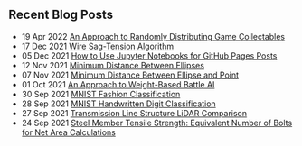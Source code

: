 ## Recent Blog Posts

* 19 Apr 2022 [An Approach to Randomly Distributing Game Collectables](https://mpewsey.github.io/2022/04/19/collectable-distribution-algorithm.html)
* 17 Dec 2021 [Wire Sag-Tension Algorithm](https://mpewsey.github.io/2021/12/17/sag-tension-algorithm.html)
* 05 Dec 2021 [How to Use Jupyter Notebooks for GitHub Pages Posts](https://mpewsey.github.io/2021/12/05/converting-jupyter-notebooks-to-github-pages-posts.html)
* 12 Nov 2021 [Minimum Distance Between Ellipses](https://mpewsey.github.io/2021/11/12/minimum-distance-between-ellipses.html)
* 07 Nov 2021 [Minimum Distance Between Ellipse and Point](https://mpewsey.github.io/2021/11/07/minimum-distance-between-ellipse-and-point.html)
* 01 Oct 2021 [An Approach to Weight-Based Battle AI](https://mpewsey.github.io/2021/10/01/weight-based-battle-ai.html)
* 30 Sep 2021 [MNIST Fashion Classification](https://mpewsey.github.io/2021/09/30/mnist-fashion-classification.html)
* 28 Sep 2021 [MNIST Handwritten Digit Classification](https://mpewsey.github.io/2021/09/28/mnist-handwritten-digit-classification.html)
* 27 Sep 2021 [Transmission Line Structure LiDAR Comparison](https://mpewsey.github.io/2021/09/27/transmission-line-structure-lidar-comparison.html)
* 24 Sep 2021 [Steel Member Tensile Strength: Equivalent Number of Bolts for Net Area Calculations](https://mpewsey.github.io/2021/09/24/steel-member-tensile-strength-equivalent-number-of-bolts.html)